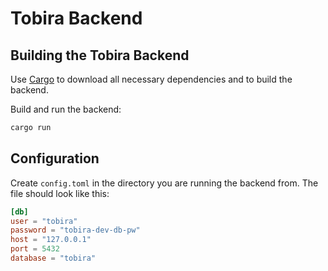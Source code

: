 Tobira Backend
==============


Building the Tobira Backend
---------------------------

Use [Cargo](https://doc.rust-lang.org/cargo/getting-started/first-steps.html) to download all necessary dependencies and to build the backend.

Build and run the backend:

```sh
cargo run
```


Configuration
-------------

Create `config.toml` in the directory you are running the backend from.
The file should look like this:


```toml
[db]
user = "tobira"
password = "tobira-dev-db-pw"
host = "127.0.0.1"
port = 5432
database = "tobira"
```
